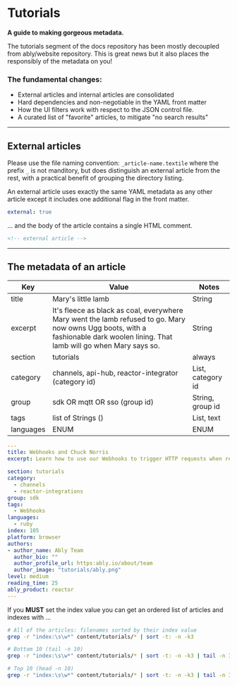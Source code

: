 # Tutorials

**A guide to making gorgeous metadata.**

The tutorials segment of the docs repository has been mostly decoupled from ably/website repository. This is great news but it also places the responsibly of the metadata on you!

### The fundamental changes:

- External articles and internal articles are consolidated
- Hard dependencies and non-negotiable in the YAML front matter
- How the UI filters work with respect to the JSON control file.
- A curated list of "favorite" articles, to mitigate "no search results"



---




## External articles

Please use the file naming convention: `_article-name.textile` where the prefix `_` is not manditory, but does distinguish an external article from the rest, with a practical benefit of grouping the directory listing.

An external article uses exactly the same YAML metadata as any other article except it includes one additional flag in the front matter.

```yaml
external: true
```

... and the body of the article contains a single HTML comment.

```html
<!-- external article -->
```



---



## The metadata of an article

| Key       | Value                                                        | Notes             |
| --------- | ------------------------------------------------------------ | ----------------- |
| title     | Mary's little lamb                                           | String            |
| excerpt   | It's fleece as black as coal, everywhere Mary went the lamb refused to go. Mary now owns Ugg boots, with a fashionable dark woolen lining. That lamb will go when Mary says so. | String            |
| section   | tutorials                                                    | always            |
| category  | channels, api-hub, reactor-integrator (category id)          | List, category id |
| group     | sdk OR mqtt OR sso (group id)                                | String, group id  |
| tags      | list of Strings ()                                           | List, text        |
| languages | ENUM                                                         | ENUM              |



```yaml
---
title: Webhooks and Chuck Norris
excerpt: Learn how to use our Webhooks to trigger HTTP requests when realtime data is published and then use the Chuck Norris API to publish jokes in real time.

section: tutorials
category:
  - channels
  - reactor-integrations
group: sdk
tags:
  - Webhooks
languages:
  - ruby
index: 105
platform: browser
authors:
- author_name: Ably Team
  author_bio: ""
  author_profile_url: https:ably.io/about/team
  author_image: "tutorials/ably.png"
level: medium
reading_time: 25
ably_product: reactor
---
```



If you **MUST** set the index value you can get an ordered list of articles and indexes with ...

```bash
# All of the articles: filenames sorted by their index value
grep -r "index:\s\w*" content/tutorials/* | sort -t: -n -k3

# Bottom 10 (tail -n 10)
grep -r "index:\s\w*" content/tutorials/* | sort -t: -n -k3 | tail -n 10

# Top 10 (head -n 10)
grep -r "index:\s\w*" content/tutorials/* | sort -t: -n -k3 | tail -n 10

```

